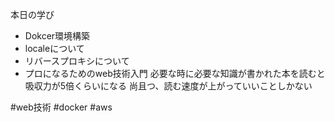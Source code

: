  本日の学び
- Dokcer環境構築 
- localeについて
- リバースプロキシについて
- プロになるためのweb技術入門
必要な時に必要な知識が書かれた本を読むと吸収力が5倍くらいになる
尚且つ、読む速度が上がっていいことしかない

#web技術 #docker #aws
